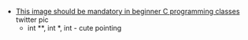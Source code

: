 
* [This image should be mandatory in beginner C programming classes](https://twitter.com/okonomiyonda/status/1539704488545492992) twitter pic
    * int **, int *, int - cute pointing

